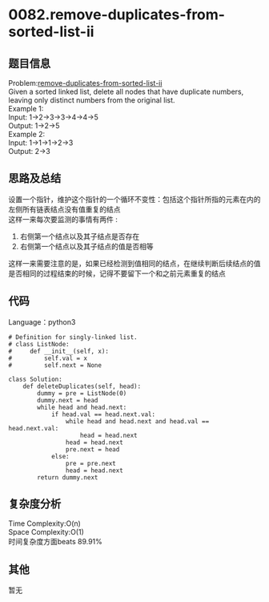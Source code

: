 # 0082.remove-duplicates-from-sorted-list-ii  

## 题目信息  
Problem:[remove-duplicates-from-sorted-list-ii](https://leetcode.com/problems/remove-duplicates-from-sorted-list-ii/)  
Given a sorted linked list, delete all nodes that have duplicate numbers, leaving only distinct numbers from the original list.  
Example 1:  
Input: 1->2->3->3->4->4->5  
Output: 1->2->5  
Example 2:  
Input: 1->1->1->2->3  
Output: 2->3  

## 思路及总结
设置一个指针，维护这个指针的一个循环不变性：包括这个指针所指的元素在内的左侧所有链表结点没有值重复的结点  
这样一来每次要监测的事情有两件 :   
1. 右侧第一个结点以及其子结点是否存在  
2. 右侧第一个结点以及其子结点的值是否相等  
  
这样一来需要注意的是，如果已经检测到值相同的结点，在继续判断后续结点的值是否相同的过程结束的时候，记得不要留下一个和之前元素重复的结点  
## 代码
Language：python3  
```
# Definition for singly-linked list.
# class ListNode:
#     def __init__(self, x):
#         self.val = x
#         self.next = None

class Solution:
    def deleteDuplicates(self, head):
        dummy = pre = ListNode(0)
        dummy.next = head
        while head and head.next:
            if head.val == head.next.val:
                while head and head.next and head.val == head.next.val:
                    head = head.next
                head = head.next
                pre.next = head
            else:
                pre = pre.next
                head = head.next
        return dummy.next
```

## 复杂度分析  
Time Complexity:O(n)  
Space Complexity:O(1)  
时间复杂度方面beats 89.91%    

## 其他  
暂无
